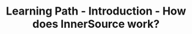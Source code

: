 ---
layout: learning-path-page
show_meta: false
title: Learning Path - Introduction - How does InnerSource work?
learning_path_article: introduction/03-how-works.asciidoc
learning_path_group: Introduction
learning_path_menu_title: 03 - How does InnerSource work?
learning_path_position: 3
---